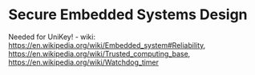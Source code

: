 # Secure Embedded Systems Design
Needed for UniKey! - wiki: https://en.wikipedia.org/wiki/Embedded_system#Reliability, https://en.wikipedia.org/wiki/Trusted_computing_base, https://en.wikipedia.org/wiki/Watchdog_timer
